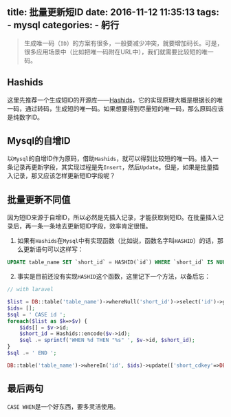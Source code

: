 title: 批量更新短ID
date: 2016-11-12 11:35:13
tags: 
    - mysql
categories:
    - 躬行
---

> 生成唯一码（`ID`）的方案有很多，一般要减少冲突，就要增加码长。可是，很多应用场景中（比如把唯一码附在URL中），我们就需要比较短的唯一码。

## Hashids

这里先推荐一个生成短ID的开源库——[Hashids](http://hashids.org/)，它的实现原理大概是根据长的唯一码，通过转码，生成短的唯一码。如果想要得到尽量短的唯一码，那么原码应该是纯数字ID。

## Mysql的自增ID

以`Mysql`的自增ID作为原码，借助`Hashids`，就可以得到比较短的唯一码。插入一条记录再更新字段，其实现过程是先`Insert`，然后`Update`。但是，如果是批量插入记录，那又应该怎样更新短ID字段呢？

<!--more-->

## 批量更新不同值

因为短ID来源于自增ID，所以必然是先插入记录，才能获取到短ID。在批量插入记录后，再一条一条地去更新短ID字段，效率肯定很慢。
1. 如果有`Hashids`在`Mysql`中有实现函数（比如说，函数名字叫`HASHID`）的话，那么更新语句可以这样写：

``` sql
UPDATE table_name SET `short_id` = HASHID(`id`) WHERE `short_id` IS NULL;
```

2. 事实是目前还没有实现`HASHID`这个函数，这里记下一个方法，以备后忘：

``` php
// with laravel

$list = DB::table('table_name')->whereNull('short_id')->select('id')->get();
$ids= [];
$sql = ' CASE id ';
foreach($list as $k=>$v) {
    $ids[] = $v->id;
    $short_id = Hashids::encode($v->id);
    $sql .= sprintf('WHEN %d THEN "%s" ', $v->id, $short_id);
}
$sql .= ' END ';

DB::table('table_name')->whereIn('id', $ids)->update(['short_cdkey'=>DB::raw($sql)]);
```

## 最后两句

`CASE WHEN`是一个好东西，要多灵活使用。

